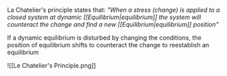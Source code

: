 La Chatelier's principle states that:
*"When a stress (change) is applied to a closed system at dynamic [[Equilibrium|equilibrium]] the system will counteract the change and find a new [[Equilibrium|equilibrium]] position"*

If a dynamic equilibrium is disturbed by changing the conditions, the position of equilibrium shifts to counteract the change to reestablish an equilibrium

![[Le Chatelier's Principle.png]]
